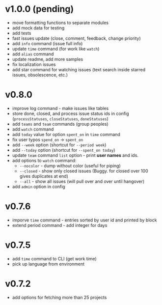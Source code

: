 # v1.0.0 (pending)

 - move formatting functions to separate modules
 - add mock data for testing
 - add tests
 - fast issues update (close, comment, feedback, change priority)
 - add `info` command (issue full info)
 - update `time` command (for work like `watch`)
 - add `alias` command
 - update readme, add more samples
 - fix localization issues
 - add star command for watching issues (text search inside starred issues, obsolescence, etc.)

# v0.8.0

 - improve log command - make issues like tables
 - store done, closed, and process issue status ids in config (`processStatuses`, `closeStatuses`, `doneStatuses`)
 - add `teams` and `team` commands (group peoples)
 - add `watch` command
 - add `today` value for option `spent_on` in `time` command
 - fix user typos `spend_on` -> `spent_on`
 - add `--week` option (shortcut for `--period week`)
 - add `--today` option (shortcut for `--spent_on today`)
 - update `team` command `list` option - print **user names** and ids.
 - add options to `watch` command:
   - `--nocolor` - dump without color (useful for piping)
   - `--closed`  - show only closed issues (Buggy. for closed over 100 gives duplicates at end)
   - `--all`     - show all issues (will pull over and over until hangover)
 - add `admin` option in config


# v0.7.6

 - imporve `time` command - entries sorted by user id and printed by block
 - extend period command - add integer for days

# v0.7.5

 - add `time` command to CLI (get work time)
 - pick up language from environment

# v0.7.2

 - add options for fetching more than 25 projects
